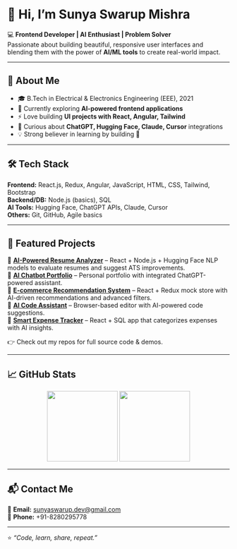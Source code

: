# 👋 Hi, I’m Sunya Swarup Mishra  

💻 **Frontend Developer | AI Enthusiast | Problem Solver**  
Passionate about building beautiful, responsive user interfaces and blending them with the power of **AI/ML tools** to create real-world impact.  

---

## 🚀 About Me  
- 🎓 B.Tech in Electrical & Electronics Engineering (EEE), 2021  
- 🌱 Currently exploring **AI-powered frontend applications**  
- ⚡ Love building **UI projects with React, Angular, Tailwind**  
- 🤖 Curious about **ChatGPT, Hugging Face, Claude, Cursor** integrations  
- 💡 Strong believer in learning by building 💯  

---

## 🛠️ Tech Stack  
**Frontend:** React.js, Redux, Angular, JavaScript, HTML, CSS, Tailwind, Bootstrap  
**Backend/DB:** Node.js (basics), SQL  
**AI Tools:** Hugging Face, ChatGPT APIs, Claude, Cursor  
**Others:** Git, GitHub, Agile basics  

---

## 🌟 Featured Projects  
🔹 **[AI-Powered Resume Analyzer](#)** – React + Node.js + Hugging Face NLP models to evaluate resumes and suggest ATS improvements.  
🔹 **[AI Chatbot Portfolio](#)** – Personal portfolio with integrated ChatGPT-powered assistant.  
🔹 **[E-commerce Recommendation System](#)** – React + Redux mock store with AI-driven recommendations and advanced filters.  
🔹 **[AI Code Assistant](#)** – Browser-based editor with AI-powered code suggestions.  
🔹 **[Smart Expense Tracker](#)** – React + SQL app that categorizes expenses with AI insights.  

👉 Check out my repos for full source code & demos.  

---

## 📈 GitHub Stats  
<p align="center">
  <img src="https://github-readme-stats.vercel.app/api?username=sunyaswarup-dev&show_icons=true&theme=tokyonight" height="160"/>
  <img src="https://github-readme-stats.vercel.app/api/top-langs/?username=sunyaswarup-dev&layout=compact&theme=tokyonight" height="160"/>
</p>

---

## 📬 Contact Me  
📧 **Email:** [sunyaswarup.dev@gmail.com](mailto:sunyaswarup.dev@gmail.com)  
📱 **Phone:** +91-8280295778  

---

⭐️ *“Code, learn, share, repeat.”*  
